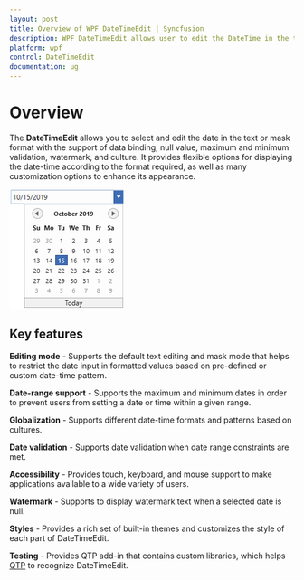 ```yaml
---
layout: post
title: Overview of WPF DateTimeEdit | Syncfusion
description: WPF DateTimeEdit allows user to edit the DateTime in the text with the support of minimum and maximum value validation, watermark, etc.,
platform: wpf
control: DateTimeEdit
documentation: ug
---
```


# Overview

The **DateTimeEdit** allows you to select and edit the date in the text or mask format with the support of data binding, null value, maximum and minimum validation, watermark, and culture. It provides flexible options for displaying the date-time according to the format required, as well as many customization options to enhance its appearance.

![Overview of DateTimeEdit control](Overview_images/overview.png)

## Key features

**Editing mode** - Supports the default text editing and mask mode that helps to restrict the date input in formatted values based on pre-defined or custom date-time pattern.

**Date-range support** - Supports the maximum and minimum dates in order to prevent users from setting a date or time within a given range.

**Globalization** - Supports different date-time formats and patterns based on cultures.

**Date validation** - Supports date validation when date range constraints are met.

**Accessibility** - Provides touch, keyboard, and mouse support to make applications available to a wide variety of users.

**Watermark** - Supports to display watermark text when a selected date is null.

**Styles** - Provides a rich set of built-in themes and customizes the style of each part of DateTimeEdit.

**Testing** - Provides QTP add-in that contains custom libraries, which helps [QTP](https://help.syncfusion.com/wpf/datetimeedit/ui-automation#quick-test-professional-qtp) to recognize DateTimeEdit.